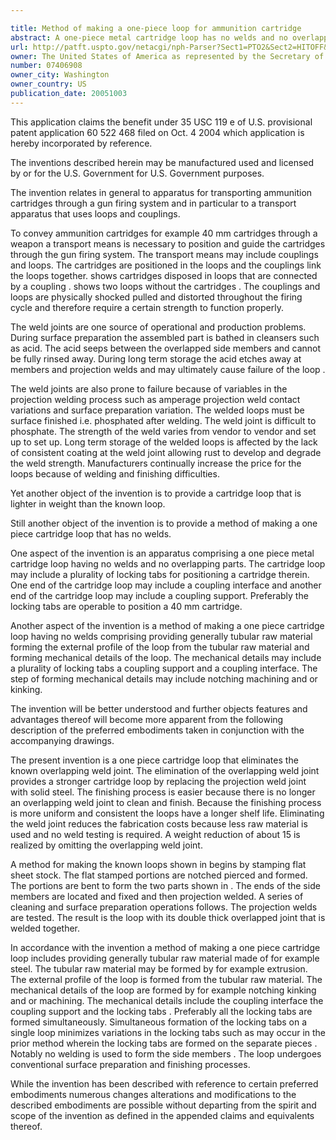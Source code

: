 ```yaml
---

title: Method of making a one-piece loop for ammunition cartridge
abstract: A one-piece metal cartridge loop has no welds and no overlapping parts. The cartridge loop includes a plurality of locking tabs for positioning a cartridge therein. One end of the cartridge loop includes a coupling interface and another end of the cartridge loop includes a coupling support. A method of making the non-welded cartridge loop is disclosed.
url: http://patft.uspto.gov/netacgi/nph-Parser?Sect1=PTO2&Sect2=HITOFF&p=1&u=%2Fnetahtml%2FPTO%2Fsearch-adv.htm&r=1&f=G&l=50&d=PALL&S1=07406908&OS=07406908&RS=07406908
owner: The United States of America as represented by the Secretary of the Army
number: 07406908
owner_city: Washington
owner_country: US
publication_date: 20051003
---
```

This application claims the benefit under 35 USC 119 e of U.S. provisional patent application 60 522 468 filed on Oct. 4 2004 which application is hereby incorporated by reference.

The inventions described herein may be manufactured used and licensed by or for the U.S. Government for U.S. Government purposes.

The invention relates in general to apparatus for transporting ammunition cartridges through a gun firing system and in particular to a transport apparatus that uses loops and couplings.

To convey ammunition cartridges for example 40 mm cartridges through a weapon a transport means is necessary to position and guide the cartridges through the gun firing system. The transport means may include couplings and loops. The cartridges are positioned in the loops and the couplings link the loops together. shows cartridges disposed in loops that are connected by a coupling . shows two loops without the cartridges . The couplings and loops are physically shocked pulled and distorted throughout the firing cycle and therefore require a certain strength to function properly.

The weld joints are one source of operational and production problems. During surface preparation the assembled part is bathed in cleansers such as acid. The acid seeps between the overlapped side members and cannot be fully rinsed away. During long term storage the acid etches away at members and projection welds and may ultimately cause failure of the loop .

The weld joints are also prone to failure because of variables in the projection welding process such as amperage projection weld contact variations and surface preparation variation. The welded loops must be surface finished i.e. phosphated after welding. The weld joint is difficult to phosphate. The strength of the weld varies from vendor to vendor and set up to set up. Long term storage of the welded loops is affected by the lack of consistent coating at the weld joint allowing rust to develop and degrade the weld strength. Manufacturers continually increase the price for the loops because of welding and finishing difficulties.

Yet another object of the invention is to provide a cartridge loop that is lighter in weight than the known loop.

Still another object of the invention is to provide a method of making a one piece cartridge loop that has no welds.

One aspect of the invention is an apparatus comprising a one piece metal cartridge loop having no welds and no overlapping parts. The cartridge loop may include a plurality of locking tabs for positioning a cartridge therein. One end of the cartridge loop may include a coupling interface and another end of the cartridge loop may include a coupling support. Preferably the locking tabs are operable to position a 40 mm cartridge.

Another aspect of the invention is a method of making a one piece cartridge loop having no welds comprising providing generally tubular raw material forming the external profile of the loop from the tubular raw material and forming mechanical details of the loop. The mechanical details may include a plurality of locking tabs a coupling support and a coupling interface. The step of forming mechanical details may include notching machining and or kinking.

The invention will be better understood and further objects features and advantages thereof will become more apparent from the following description of the preferred embodiments taken in conjunction with the accompanying drawings.

The present invention is a one piece cartridge loop that eliminates the known overlapping weld joint. The elimination of the overlapping weld joint provides a stronger cartridge loop by replacing the projection weld joint with solid steel. The finishing process is easier because there is no longer an overlapping weld joint to clean and finish. Because the finishing process is more uniform and consistent the loops have a longer shelf life. Eliminating the weld joint reduces the fabrication costs because less raw material is used and no weld testing is required. A weight reduction of about 15 is realized by omitting the overlapping weld joint.

A method for making the known loops shown in begins by stamping flat sheet stock. The flat stamped portions are notched pierced and formed. The portions are bent to form the two parts shown in . The ends of the side members are located and fixed and then projection welded. A series of cleaning and surface preparation operations follows. The projection welds are tested. The result is the loop with its double thick overlapped joint that is welded together.

In accordance with the invention a method of making a one piece cartridge loop includes providing generally tubular raw material made of for example steel. The tubular raw material may be formed by for example extrusion. The external profile of the loop is formed from the tubular raw material. The mechanical details of the loop are formed by for example notching kinking and or machining. The mechanical details include the coupling interface the coupling support and the locking tabs . Preferably all the locking tabs are formed simultaneously. Simultaneous formation of the locking tabs on a single loop minimizes variations in the locking tabs such as may occur in the prior method wherein the locking tabs are formed on the separate pieces . Notably no welding is used to form the side members . The loop undergoes conventional surface preparation and finishing processes.

While the invention has been described with reference to certain preferred embodiments numerous changes alterations and modifications to the described embodiments are possible without departing from the spirit and scope of the invention as defined in the appended claims and equivalents thereof.

